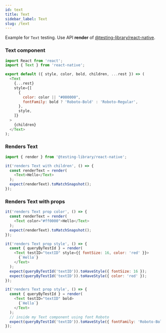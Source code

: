 ```yaml
---
id: text
title: Text
sidebar_label: Text
slug: /text
---
```


Example for `Text` testing. Use API **render** of [@testing-library/react-native](https://callstack.github.io/react-native-testing-library/docs/api#render).

### Text component

```js
import React from 'react';
import { Text } from 'react-native';

export default ({ style, color, bold, children, ...rest }) => (
  <Text
    {...rest}
    style={[
      {
        color: color || "#000000",
        fontFamily: bold ? 'Roboto-Bold' : 'Roboto-Regular',
      },
      style,
    ]}
  >
    {children}
  </Text>
);
```

### Renders Text

```js
import { render } from '@testing-library/react-native';

it('renders Text with children', () => {
  const renderText = render(
    <Text>Hello</Text>
  );
  expect(renderText).toMatchSnapshot();
});
```

### Renders Text with props

```js
it('renders Text prop color', () => {
  const renderText = render(
    <Text color="#ff0000">Hello</Text>
  );
  expect(renderText).toMatchSnapshot();
});

it('renders Text prop style', () => {
  const { queryByTestId } = render(
    <Text testID="textID" style={{ fontSize: 16, color: 'red' }}>
      {`Hello`}
    </Text>
  );
  expect(queryByTestId('textID')).toHaveStyle({ fontSize: 16 });
  expect(queryByTestId('textID')).toHaveStyle({ color: 'red' });
});

it('renders Text prop style', () => {
  const { queryByTestId } = render(
    <Text testID="textID" bold>
      {`Hello`}
    </Text>
  );
  // inside my Text component using font Roboto
  expect(queryByTestId('textID')).toHaveStyle({ fontFamily: 'Roboto-Bold' });
});
```